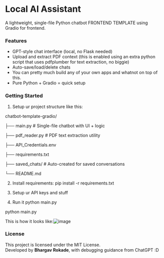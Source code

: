 # Local AI Assistant

A lightweight, single-file Python chatbot FRONTEND TEMPLATE using Gradio for frontend.

### Features
- GPT-style chat interface (local, no Flask needed)
- Upload and extract PDF context (this is enabled using an extra python script that uses pdfplumber for text extraction, no biggie)
- Auto-save/load/delete chats
- You can pretty much build any of your own apps and whatnot on top of this.
- Pure Python + Gradio = quick setup

### Getting Started

1) Setup ur project structure like this:

chatbot-template-gradio/

├── main.py                  # Single-file chatbot with UI + logic

├── pdf_reader.py            # PDF text extraction utility

├── API_Credentials.env      

├── requirements.txt

├── saved_chats/             # Auto-created for saved conversations

└── README.md                


2) Install requirements:
pip install -r requirements.txt

3) Setup ur API keys and stuff

4) Run it
   python main.py

python main.py

This is how it looks like:![image](https://github.com/user-attachments/assets/505e9f5d-5574-47fe-a6ba-0f7f6d36cb8b)


### License

This project is licensed under the MIT License.  
Developed by **Bhargav Rokade**, with debugging guidance from ChatGPT :D
